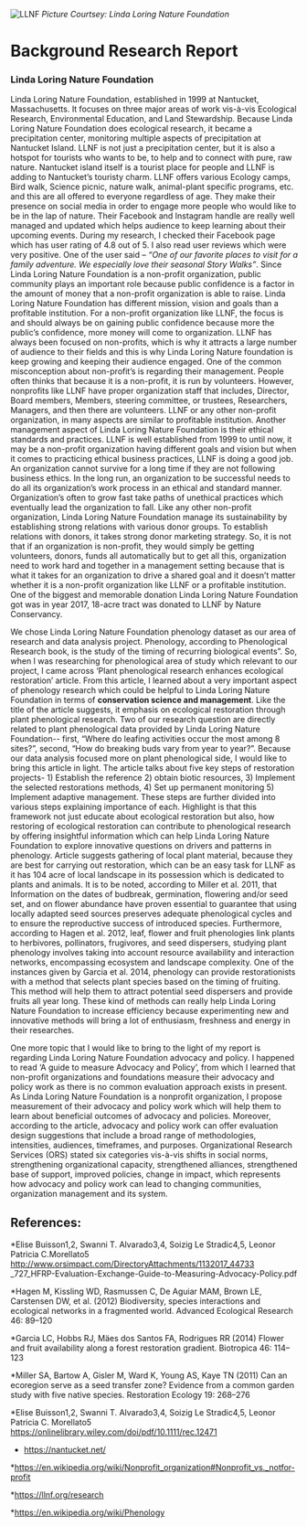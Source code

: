 ![LLNF](http://www.jordanre.com/blog/files/2016/08/linda_loring_butterfly.jpg)
_Picture Courtsey: Linda Loring Nature Foundation_
                                     
                                     
  # Background Research Report

### Linda Loring Nature Foundation
                              

Linda Loring Nature Foundation, established in 1999 at Nantucket, Massachusetts.
It focuses on three major areas of work vis-à-vis Ecological Research, Environmental
Education, and Land Stewardship. Because Linda Loring Nature Foundation does
ecological research, it became a precipitation center, monitoring multiple aspects of
precipitation at Nantucket Island. LLNF is not just a precipitation center, but it is
also a hotspot for tourists who wants to be, to help and to connect with pure, raw
nature. Nantucket island itself is a tourist place for people and LLNF is adding to
Nantucket’s touristy charm. LLNF offers various Ecology camps, Bird walk, Science
picnic, nature walk, animal-plant specific programs, etc. and this are all offered to
everyone regardless of age. They make their presence on social media in order to
engage more people who would like to be in the lap of nature. Their Facebook and
Instagram handle are really well managed and updated which helps audience to
keep learning about their upcoming events. During my research, I checked their
Facebook page which has user rating of 4.8 out of 5. I also read user reviews which
were very positive. One of the user said – _“One of our favorite places to visit for a
family adventure. We especially love their seasonal Story Walks”_. Since Linda Loring
Nature Foundation is a non-profit organization, public community plays an
important role because public confidence is a factor in the amount of money that a
non-profit organization is able to raise. Linda Loring Nature Foundation has
different mission, vision and goals than a profitable institution. For a non-profit
organization like LLNF, the focus is and should always be on gaining public
confidence because more the public’s confidence, more money will come to
organization. LLNF has always been focused on non-profits, which is why it attracts
a large number of audience to their fields and this is why Linda Loring Nature
foundation is keep growing and keeping their audience engaged. One of the
common misconception about non-profit’s is regarding their management. People
often thinks that because it is a non-profit, it is run by volunteers. However, nonprofits
like LLNF have proper organization staff that includes, Director, Board
members, Members, steering committee, or trustees, Researchers, Managers, and
then there are volunteers. LLNF or any other non-profit organization, in many
aspects are similar to profitable institution. Another management aspect of Linda
Loring Nature Foundation is their ethical standards and practices. LLNF is well
established from 1999 to until now, it may be a non-profit organization having
different goals and vision but when it comes to practicing ethical business practices,
LLNF is doing a good job. An organization cannot survive for a long time if they are
not following business ethics. In the long run, an organization to be successful needs
to do all its organization’s work process in an ethical and standard manner.
Organization’s often to grow fast take paths of unethical practices which eventually
lead the organization to fall. Like any other non-profit organization, Linda Loring
Nature Foundation manage its sustainability by establishing strong relations with
various donor groups. To establish relations with donors, it takes strong donor
marketing strategy. So, it is not that if an organization is non-profit, they would
simply be getting volunteers, donors, funds all automatically but to get all this, 
organization need to work hard and together in a management setting because that
is what it takes for an organization to drive a shared goal and it doesn’t matter
whether it is a non-profit organization like LLNF or a profitable institution. One of
the biggest and memorable donation Linda Loring Nature Foundation got was in
year 2017, 18-acre tract was donated to LLNF by Nature Conservancy.

We chose Linda Loring Nature Foundation phenology dataset as our area of research
and data analysis project. Phenology, according to Phenological Research book, is
the study of the timing of recurring biological events”. So, when I was researching
for phenological area of study which relevant to our project, I came across ‘Plant
phenological research enhances ecological restoration’ article. From this article, I
learned about a very important aspect of phenology research which could be helpful
to Linda Loring Nature Foundation in terms of **conservation science and
management**. Like the title of the article suggests, it emphasis on ecological
restoration through plant phenological research. Two of our research question are
directly related to plant phenological data provided by Linda Loring Nature
Foundation-- first, “Where do leafing activities occur the most among 8 sites?”,
second, “How do breaking buds vary from year to year?”. Because our data analysis
focused more on plant phenological side, I would like to bring this article in light.
The article talks about five key steps of restoration projects- 1) Establish the
reference 2) obtain biotic resources, 3) Implement the selected restorations
methods, 4) Set up permanent monitoring 5) Implement adaptive management.
These steps are further divided into various steps explaining importance of each.
Highlight is that this framework not just educate about ecological restoration but
also, how restoring of ecological restoration can contribute to phenological research
by offering insightful information which can help Linda Loring Nature Foundation
to explore innovative questions on drivers and patterns in phenology. Article
suggests gathering of local plant material, because they are best for carrying out
restoration, which can be an easy task for LLNF as it has 104 acre of local landscape
in its possession which is dedicated to plants and animals. It is to be noted,
according to Miller et al. 2011, that Information on the dates of budbreak,
germination, flowering and/or seed set, and on flower abundance have proven
essential to guarantee that using locally adapted seed sources preserves adequate
phenological cycles and to ensure the reproductive success of introduced species.
Furthermore, according to Hagen et al. 2012, leaf, flower and fruit phenologies link
plants to herbivores, pollinators, frugivores, and seed dispersers, studying plant
phenology involves taking into account resource availability and interaction
networks, encompassing ecosystem and landscape complexity. One of the instances
given by Garcia et al. 2014, phenology can provide restorationists with a method that
selects plant species based on the timing of fruiting. This method will help them to
attract potential seed dispersers and provide fruits all year long. These kind of
methods can really help Linda Loring Nature Foundation to increase efficiency 
because experimenting new and innovative methods will bring a lot of enthusiasm,
freshness and energy in their researches.

One more topic that I would like to bring to the light of my report is regarding Linda
Loring Nature Foundation advocacy and policy. I happened to read ‘A guide to
measure Advocacy and Policy’, from which I learned that non-profit organizations
and foundations measure their advocacy and policy work as there is no common
evaluation approach exists in present. As Linda Loring Nature Foundation is a nonprofit
organization, I propose measurement of their advocacy and policy work which
will help them to learn about beneficial outcomes of advocacy and policies.
Moreover, according to the article, advocacy and policy work can offer evaluation
design suggestions that include a broad range of methodologies, intensities,
audiences, timeframes, and purposes. Organizational Research Services (ORS)
stated six categories vis-à-vis shifts in social norms, strengthening organizational
capacity, strengthened alliances, strengthened base of support, improved policies,
change in impact, which represents how advocacy and policy work can lead to
changing communities, organization management and its system.

## References:

*Elise Buisson1,2, Swanni T. Alvarado3,4, Soizig Le Stradic4,5, Leonor Patricia
C.Morellato5 http://www.orsimpact.com/DirectoryAttachments/1132017_44733
_727_HFRP-Evaluation-Exchange-Guide-to-Measuring-Advocacy-Policy.pdf

*Hagen M, Kissling WD, Rasmussen C, De Aguiar MAM, Brown LE,
Carstensen DW, et al. (2012) Biodiversity, species interactions and ecological
networks in a fragmented world. Advanced Ecological Research 46: 89–120

*Garcia LC, Hobbs RJ, Mäes dos Santos FA, Rodrigues RR (2014) Flower and
fruit availability along a forest restoration gradient. Biotropica 46: 114–123

*Miller SA, Bartow A, Gisler M, Ward K, Young AS, Kaye TN (2011) Can an
ecoregion serve as a seed transfer zone? Evidence from a common garden
study with five native species. Restoration Ecology 19: 268–276

*Elise Buisson1,2, Swanni T. Alvarado3,4, Soizig Le Stradic4,5, Leonor Patricia
C. Morellato5 https://onlinelibrary.wiley.com/doi/pdf/10.1111/rec.12471

* https://nantucket.net/

*https://en.wikipedia.org/wiki/Nonprofit_organization#Nonprofit_vs._notfor-profit

*https://llnf.org/research

*https://en.wikipedia.org/wiki/Phenology
